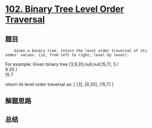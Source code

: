 # [102. Binary Tree Level Order Traversal](https://leetcode.com/problems/binary-tree-level-order-traversal/)

## 题目

        Given a binary tree, return the level order traversal of its nodes' values. (ie, from left to right, level by level).


For example:
Given binary tree [3,9,20,null,null,15,7],
    3
   / \
  9  20
    /  \
   15   7



return its level order traversal as:
[
  [3],
  [9,20],
  [15,7]
]


      

## 解题思路


## 总结


